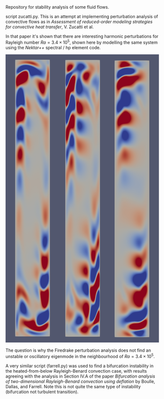Repository for stability analysis of some fluid flows.

script zucatti.py.  This is an attempt at implementing perturbation analysis of convective flows as in *Assessment of reduced-order modeling strategies for convective heat transfer*, V. Zucatti et al.

In that paper it's shown that there are interesting harmonic perturbations for Rayleigh number $Ra = 3.4 \times 10^5$, shown here by modelling the same system using the *Nektar++* spectral / hp element code.

![Zucatti_flucts_nektarpp](png/Zucatti_flucts_nektarpp.png "Time-harmonic fluctuation in the temperature field for $Ra = 3.4 \times 10^5$ found by Zucatti et al and reproduced in *Nektar++*.")

The question is why the Firedrake perturbation analysis does not find an unstable or oscillatory eigenmode in the neighbourhood of $Ra = 3.4 \times 10^5$.  

A very similar script (farrell.py) was used to find a bifurcation instability in the heated-from-below Rayleigh-Benard convection case, with results agreeing with the analysis in Section IV.A of the paper *Bifurcation analysis of two-dimensional Rayleigh-Benard convection using deflation* by Boulle, Dallas, and Farrell.  Note this is not quite the same type of instability (bifurcation not turbulent transition).

